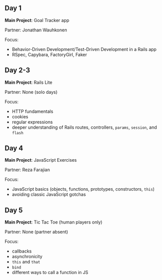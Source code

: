Day 1
---
**Main Project**: Goal Tracker app

Partner: Jonathan Wauhkonen

Focus:

* Behavior-Driven Development/Test-Driven Development in a Rails app
* RSpec, Capybara, FactoryGirl, Faker

Day 2-3
---
**Main Project**: Rails Lite

Partner: None (solo days)

Focus:

* HTTP fundamentals
* cookies
* regular expressions
* deeper understanding of Rails routes, controllers, `params`, `session`, and `flash`

Day 4
---
**Main Project**: JavaScript Exercises

Partner: Reza Farajian

Focus:

* JavaScript basics (objects, functions, prototypes, constructors, `this`)
* avoiding classic JavaScript gotchas

Day 5
---
**Main Project**: Tic Tac Toe (human players only)

Partner: None (partner absent)

Focus:

* callbacks
* asynchronicity
* ```this``` and ```that```
* ```bind```
* different ways to call a function in JS
